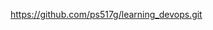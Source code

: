 https://github.com/ps517g/learning_devops.git
<!---
ps517g/ps517g is a ✨ special ✨ repository because its `README.md` (this file) appears on your GitHub profile.
You can click the Preview link to take a look at your changes.
--->
